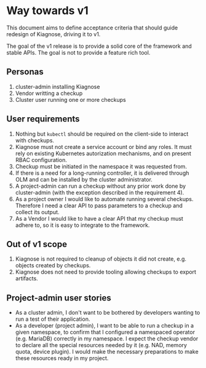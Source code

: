 # Way towards v1

This document aims to define acceptance criteria that should guide redesign of
Kiagnose, driving it to v1.

The goal of the v1 release is to provide a solid core of the framework and
stable APIs. The goal is not to provide a feature rich tool.

## Personas

1. cluster-admin installing Kiagnose
2. Vendor writting a checkup
3. Cluster user running one or more checkups

## User requirements

1. Nothing but `kubectl` should be required on the client-side to interact with
   checkups.
2. Kiagnose must not create a service account or bind any roles. It must rely on
   existing Kubernetes autorization mechanisms, and on present RBAC
   configuration.
3. Checkup must be initiated in the namespace it was requested from.
4. If there is a need for a long-running controller, it is delivered through OLM
   and can be installed by the cluster administrator.
5. A project-admin can run a checkup without any prior work done by
   cluster-admin (with the exception described in the requirement 4).
6. As a project owner I would like to automate running several checkups.
   Therefore I need a clear API to pass parameters to a checkup and collect its
   output.
7. As a Vendor I would like to have a clear API that my checkup must adhere to,
   so it is easy to integrate to the framework.

## Out of v1 scope

1. Kiagnose is not required to cleanup of objects it did not create, e.g. objects
   created by checkups.
2. Kiagnose does not need to provide tooling allowing checkups to export
   artifacts.

## Project-admin user stories

 * As a cluster admin,
   I don't want to be bothered by developers wanting to run a test of their application.
 * As a developer (project admin),
   I want to be able to run a checkup in a given namespace,
   to confirm that I configured a namespaced operator (e.g. MariaDB) correctly
   in my namespace. I expect the checkup vendor to declare all the special
   resources needed by it (e.g. NAD, memory quota, device plugin). I would make
   the necessary preparations to make these resources ready in my project.

